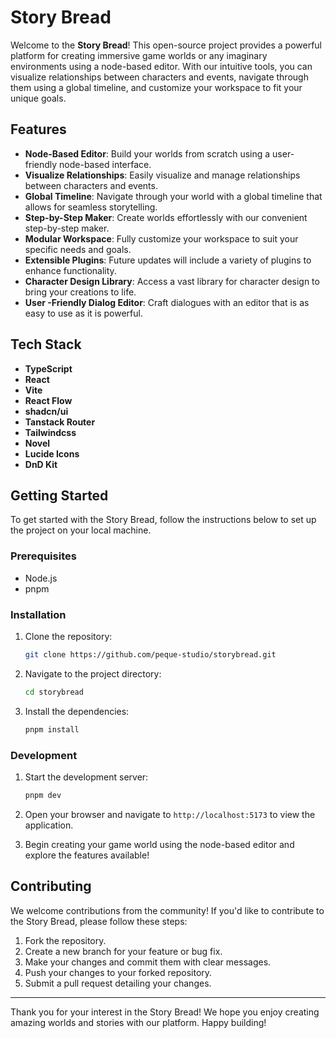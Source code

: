 # Story Bread

Welcome to the **Story Bread**! This open-source project provides a powerful platform for creating immersive game worlds or any imaginary environments using a node-based editor. With our intuitive tools, you can visualize relationships between characters and events, navigate through them using a global timeline, and customize your workspace to fit your unique goals.

## Features

- **Node-Based Editor**: Build your worlds from scratch using a user-friendly node-based interface.
- **Visualize Relationships**: Easily visualize and manage relationships between characters and events.
- **Global Timeline**: Navigate through your world with a global timeline that allows for seamless storytelling.
- **Step-by-Step Maker**: Create worlds effortlessly with our convenient step-by-step maker.
- **Modular Workspace**: Fully customize your workspace to suit your specific needs and goals.
- **Extensible Plugins**: Future updates will include a variety of plugins to enhance functionality.
- **Character Design Library**: Access a vast library for character design to bring your creations to life.
- **User -Friendly Dialog Editor**: Craft dialogues with an editor that is as easy to use as it is powerful.

## Tech Stack

- **TypeScript**
- **React**
- **Vite**
- **React Flow**
- **shadcn/ui**
- **Tanstack Router**
- **Tailwindcss**
- **Novel**
- **Lucide Icons**
- **DnD Kit**

## Getting Started

To get started with the Story Bread, follow the instructions below to set up the project on your local machine.

### Prerequisites

- Node.js
- pnpm

### Installation

1. Clone the repository:

   ```bash
   git clone https://github.com/peque-studio/storybread.git
   ```

2. Navigate to the project directory:

   ```bash
   cd storybread
   ```

3. Install the dependencies:

   ```bash
   pnpm install
   ```

### Development

1. Start the development server:

   ```bash
   pnpm dev
   ```

2. Open your browser and navigate to `http://localhost:5173` to view the application.

3. Begin creating your game world using the node-based editor and explore the features available!

## Contributing

We welcome contributions from the community! If you'd like to contribute to the Story Bread, please follow these steps:

1. Fork the repository.
2. Create a new branch for your feature or bug fix.
3. Make your changes and commit them with clear messages.
4. Push your changes to your forked repository.
5. Submit a pull request detailing your changes.

---

Thank you for your interest in the Story Bread! We hope you enjoy creating amazing worlds and stories with our platform. Happy building!
